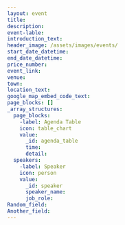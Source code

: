 ```yaml
---
layout: event
title:
description:
event-lable:
introduction_text:
header_image: /assets/images/events/
start_date_datetime:
end_date_datetime:
price_number: 
event_link:
venue:
town:
location_text:
google_map_embed_code_text:
page_blocks: []
_array_structures:
  page_blocks:
    -label: Agenda Table
    icon: table_chart
    value:
      _id: agenda_table
      time:
      detail:
  speakers:
    -label: Speaker
    icon: person
    value:
      _id: speaker
      speaker_name:
      job_role:
Random_field: 
Another_field:
---
```


